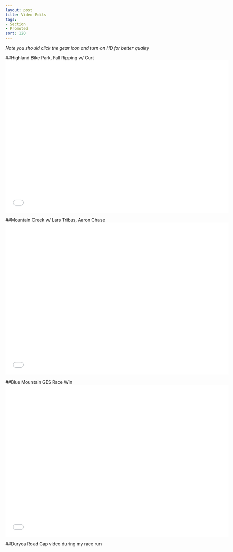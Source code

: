 ```yaml
---
layout: post
title: Video Edits
tags:
- Section
- Promoted
sort: 120
---
```

*Note you should click the gear icon and turn on HD for better quality*

##Highland Bike Park, Fall Ripping w/ Curt
<object width="704" height="480"><param name="movie" value="//www.youtube.com/v/HRblfa5r2Q8?version=3&amp;hl=en_US&amp;rel=0"></param><param name="allowFullScreen" value="true"></param><param name="allowscriptaccess" value="always"></param><embed src="//www.youtube.com/v/HRblfa5r2Q8?version=3&amp;hl=en_US&amp;rel=0" type="application/x-shockwave-flash" width="704" height="480" allowscriptaccess="always" allowfullscreen="true"></embed></object>

##Mountain Creek w/ Lars Tribus, Aaron Chase
<object width="704" height="480"><param name="movie" value="//www.youtube.com/v/V7k1KyHjmXs?hl=en_US&amp;version=3&amp;rel=0"></param><param name="allowFullScreen" value="true"></param><param name="allowscriptaccess" value="always"></param><embed src="//www.youtube.com/v/V7k1KyHjmXs?hl=en_US&amp;version=3&amp;rel=0" type="application/x-shockwave-flash" width="704" height="480" allowscriptaccess="always" allowfullscreen="true"></embed></object>

##Blue Mountain GES Race Win
<object width="704" height="480"><param name="movie" value="//www.youtube.com/v/BfkEM-zLOoI?version=3&amp;hl=en_US&amp;rel=0"></param><param name="allowFullScreen" value="true"></param><param name="allowscriptaccess" value="always"></param><embed src="//www.youtube.com/v/BfkEM-zLOoI?version=3&amp;hl=en_US&amp;rel=0" type="application/x-shockwave-flash" width="704" height="480" allowscriptaccess="always" allowfullscreen="true"></embed></object>

##Duryea Road Gap video during my race run
<object width="560" height="315"><param name="movie" value="//www.youtube.com/v/wGffWkgYwdY?version=3&amp;hl=en_US&amp;rel=0"></param><param name="allowFullScreen" value="true"></param><param name="allowscriptaccess" value="always"></param><embed src="//www.youtube.com/v/wGffWkgYwdY?version=3&amp;hl=en_US&amp;rel=0" type="application/x-shockwave-flash" width="560" height="315" allowscriptaccess="always" allowfullscreen="true"></embed></object>

